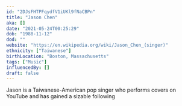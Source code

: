 ```yaml
---
id: "2DJsFHTPFqydfV1iUKl9fNaCBPn"
title: "Jason Chen"
aka: []
date: "2021-05-24T00:25:29"
dob: "1988-11-12"
dod: ""
website: "https://en.wikipedia.org/wiki/Jason_Chen_(singer)"
ethnicity: ["Taiwanese"]
birthLocation: "Boston, Massachusetts"
tags: ["Music"]
influencedBy: []
draft: false
---
```


Jason is a Taiwanese-American pop singer who performs covers on YouTube and has
gained a sizable following

